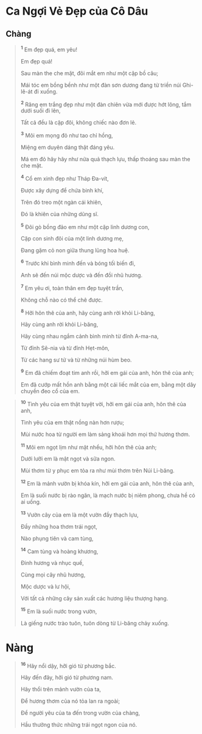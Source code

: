 # Ca Ngợi Vẻ Ðẹp của Cô Dâu
## Chàng

> <sup><b>1</b></sup> Em đẹp quá, em yêu!
> 
> Em đẹp quá!
> 
> Sau màn the che mặt, đôi mắt em như một cặp bồ câu;
> 
> Mái tóc em bồng bềnh như một đàn sơn dương đang từ triền núi Ghi-lê-át đi xuống.
> 
> <sup><b>2</b></sup> Răng em trắng đẹp như một đàn chiên vừa mới được hớt lông, tắm dưới suối đi lên,
> 
> Tất cả đều là cặp đôi, không chiếc nào đơn lẻ.
> 
> <sup><b>3</b></sup> Môi em mọng đỏ như tao chỉ hồng,
> 
> Miệng em duyên dáng thật đáng yêu.
> 
> Má em đỏ hây hây như nửa quả thạch lựu, thấp thoáng sau màn the che mặt.
> 
> <sup><b>4</b></sup> Cổ em xinh đẹp như Tháp Ða-vít,
> 
> Ðược xây dựng để chứa binh khí,
> 
> Trên đó treo một ngàn cái khiên,
> 
> Ðó là khiên của những dũng sĩ.
> 
> <sup><b>5</b></sup> Ðôi gò bồng đảo em như một cặp linh dương con,
> 
> Cặp con sinh đôi của một linh dương mẹ,
> 
> Ðang gặm cỏ non giữa thung lũng hoa huệ.
> 
> <sup><b>6</b></sup> Trước khi bình minh đến và bóng tối biến đi,
> 
> Anh sẽ đến núi mộc dược và đến đồi nhũ hương.
> 
> <sup><b>7</b></sup> Em yêu ơi, toàn thân em đẹp tuyệt trần,
> 
> Không chỗ nào có thể chê được.
> 
> <sup><b>8</b></sup> Hỡi hôn thê của anh, hãy cùng anh rời khỏi Li-băng,
> 
> Hãy cùng anh rời khỏi Li-băng,
> 
> Hãy cùng nhau ngắm cảnh bình minh từ đỉnh A-ma-na,
> 
> Từ đỉnh Sê-nia và từ đỉnh Hẹt-môn,
> 
> Từ các hang sư tử và từ những núi hùm beo.
> 
> <sup><b>9</b></sup> Em đã chiếm đoạt tim anh rồi, hỡi em gái của anh, hôn thê của anh;
> 
> Em đã cướp mất hồn anh bằng một cái liếc mắt của em, bằng một dây chuyền đeo cổ của em.
>


> <sup><b>10</b></sup> Tình yêu của em thật tuyệt vời, hỡi em gái của anh, hôn thê của anh,
> 
> Tình yêu của em thật nồng nàn hơn rượu;
> 
> Mùi nước hoa từ người em làm sảng khoái hơn mọi thứ hương thơm.
> 
> <sup><b>11</b></sup> Môi em ngọt lịm như mật nhểu, hỡi hôn thê của anh;
> 
> Dưới lưỡi em là mật ngọt và sữa ngon.
> 
> Mùi thơm từ y phục em tỏa ra như mùi thơm trên Núi Li-băng.
> 
> <sup><b>12</b></sup> Em là mảnh vườn bị khóa kín, hỡi em gái của anh, hôn thê của anh,
> 
> Em là suối nước bị rào ngăn, là mạch nước bị niêm phong, chưa hề có ai uống.
> 
> <sup><b>13</b></sup> Vườn cây của em là một vườn đầy thạch lựu,
> 
> Ðầy những hoa thơm trái ngọt,
> 
> Nào phụng tiên và cam tùng,
> 
> <sup><b>14</b></sup> Cam tùng và hoàng khương,
> 
> Ðinh hương và nhục quế,
> 
> Cùng mọi cây nhũ hương,
> 
> Mộc dược và lư hội,
> 
> Với tất cả những cây sản xuất các hương liệu thượng hạng.
> 
> <sup><b>15</b></sup> Em là suối nước trong vườn,
> 
> Là giếng nước trào tuôn, tuôn dòng từ Li-băng chảy xuống.
>

# Nàng

> <sup><b>16</b></sup> Hãy nổi dậy, hỡi gió từ phương bắc.
> 
> Hãy đến đây, hỡi gió từ phương nam.
> 
> Hãy thổi trên mảnh vườn của ta,
> 
> Ðể hương thơm của nó tỏa lan ra ngoài;
> 
> Ðể người yêu của ta đến trong vườn của chàng,
> 
> Hầu thưởng thức những trái ngọt ngon của nó.
>

